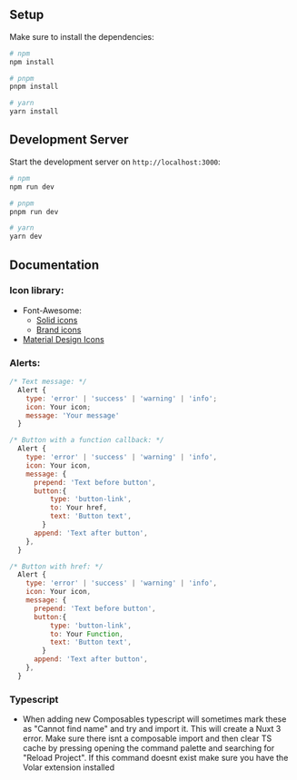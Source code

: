 ## Setup

Make sure to install the dependencies:

```bash
# npm
npm install

# pnpm
pnpm install

# yarn
yarn install
```

## Development Server

Start the development server on `http://localhost:3000`:

```bash
# npm
npm run dev

# pnpm
pnpm run dev

# yarn
yarn dev
```

## Documentation

### Icon library:
  - Font-Awesome:
    - [Solid icons](https://fontawesome.com/search?o=r&m=free&s=solid)
    - [Brand icons](https://fontawesome.com/search?o=r&m=free&f=brands)
  - [Material Design Icons](https://pictogrammers.com/library/mdi/)

### Alerts: 
```js
/* Text message: */
  Alert {
    type: 'error' | 'success' | 'warning' | 'info';
    icon: Your icon;
    message: 'Your message'
  }

/* Button with a function callback: */
  Alert {
    type: 'error' | 'success' | 'warning' | 'info',
    icon: Your icon,
    message: {
      prepend: 'Text before button',
      button:{
          type: 'button-link',
          to: Your href,
          text: 'Button text',
        }
      append: 'Text after button',
    },
  }

/* Button with href: */
  Alert {
    type: 'error' | 'success' | 'warning' | 'info',
    icon: Your icon,
    message: {
      prepend: 'Text before button',
      button:{
          type: 'button-link',
          to: Your Function,
          text: 'Button text',
        }
      append: 'Text after button',
    },
  }
```

### Typescript
 - When adding new Composables typescript will sometimes mark these as "Cannot find name" and try and import it. This will create a Nuxt 3 error. Make sure there isnt a composable import and then clear TS cache by pressing opening the command palette and searching for "Reload Project". If this command doesnt exist make sure you have the Volar extension installed

